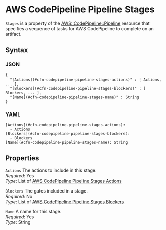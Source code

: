 # AWS CodePipeline Pipeline Stages<a name="aws-properties-codepipeline-pipeline-stages"></a>

`Stages` is a property of the [AWS::CodePipeline::Pipeline](aws-resource-codepipeline-pipeline.md) resource that specifies a sequence of tasks for AWS CodePipeline to complete on an artifact\.

## Syntax<a name="w4ab1c21c10c75c17c53b5"></a>

### JSON<a name="aws-properties-codepipeline-pipeline-stages-syntax.json"></a>

```
{
  "[Actions](#cfn-codepipeline-pipeline-stages-actions)" : [ Actions, ... ],
  "[Blockers](#cfn-codepipeline-pipeline-stages-blockers)" : [ Blockers, ... ],
  "[Name](#cfn-codepipeline-pipeline-stages-name)" : String
}
```

### YAML<a name="aws-properties-codepipeline-pipeline-stages-syntax.yaml"></a>

```
[Actions](#cfn-codepipeline-pipeline-stages-actions):
  - Actions
[Blockers](#cfn-codepipeline-pipeline-stages-blockers):
  - Blockers
[Name](#cfn-codepipeline-pipeline-stages-name): String
```

## Properties<a name="w4ab1c21c10c75c17c53b7"></a>

`Actions`  <a name="cfn-codepipeline-pipeline-stages-actions"></a>
The actions to include in this stage\.  
*Required*: Yes  
*Type*: List of [AWS CodePipeline Pipeline Stages Actions](aws-properties-codepipeline-pipeline-stages-actions.md)

`Blockers`  <a name="cfn-codepipeline-pipeline-stages-blockers"></a>
The gates included in a stage\.  
*Required*: No  
*Type*: List of [AWS CodePipeline Pipeline Stages Blockers](aws-properties-codepipeline-pipeline-stages-blockers.md)

`Name`  <a name="cfn-codepipeline-pipeline-stages-name"></a>
A name for this stage\.  
*Required*: Yes  
*Type*: String